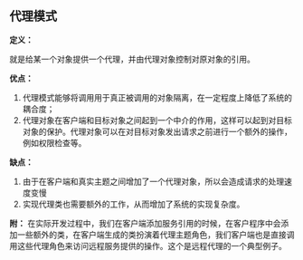 ##  代理模式

 **定义：**

 就是给某一个对象提供一个代理，并由代理对象控制对原对象的引用。

 **优点：**

 1. 代理模式能够将调用用于真正被调用的对象隔离，在一定程度上降低了系统的耦合度；
 2. 代理对象在客户端和目标对象之间起到一个中介的作用，这样可以起到对目标对象的保护。代理对象可以在对目标对象发出请求之前进行一个额外的操作，例如权限检查等。

 **缺点：**

 1. 由于在客户端和真实主题之间增加了一个代理对象，所以会造成请求的处理速度变慢
 2. 实现代理类也需要额外的工作，从而增加了系统的实现复杂度。

 **附：** 在实际开发过程中，我们在客户端添加服务引用的时候，在客户程序中会添加一些额外的类，在客户端生成的类扮演着代理主题角色，我们客户端也是直接调用这些代理角色来访问远程服务提供的操作。这个是远程代理的一个典型例子。
